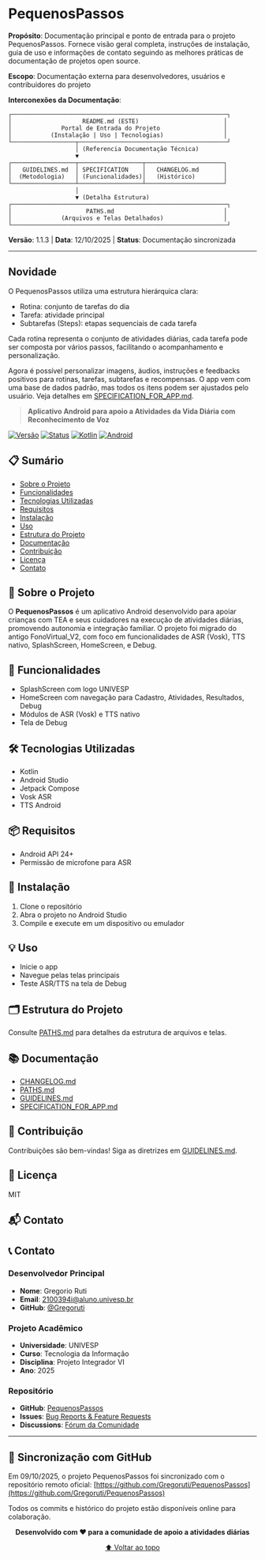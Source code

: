 # PequenosPassos

**Propósito**: Documentação principal e ponto de entrada para o projeto
PequenosPassos. Fornece visão geral completa, instruções de instalação, guia de
uso e informações de contato seguindo as melhores práticas de documentação de
projetos open source.

**Escopo**: Documentação externa para desenvolvedores, usuários e contribuidores
do projeto

**Interconexões da Documentação**:
```
┌─────────────────────────────────────────────────────────────┐
│                    README.md (ESTE)                        │
│              Portal de Entrada do Projeto                  │
│           (Instalação | Uso | Tecnologias)                 │
└──────────────────┬──────────────────────────────────────────┘
                   │ (Referencia Documentação Técnica)
                   ▼
┌──────────────────┬──────────────────┬──────────────────────┐
│   GUIDELINES.md  │ SPECIFICATION    │   CHANGELOG.md       │
│  (Metodologia)   │ (Funcionalidades)│   (Histórico)        │
└──────────────────┴──────────────────┴──────────────────────┘
                   │
                   ▼ (Detalha Estrutura)
┌─────────────────────────────────────────────────────────────┐
│                     PATHS.md                               │
│              (Arquivos e Telas Detalhados)                 │
└─────────────────────────────────────────────────────────────┘
```

**Versão**: 1.1.3 | **Data**: 12/10/2025 | **Status**: Documentação sincronizada

---

## Novidade
O PequenosPassos utiliza uma estrutura hierárquica clara:
- Rotina: conjunto de tarefas do dia
- Tarefa: atividade principal
- Subtarefas (Steps): etapas sequenciais de cada tarefa

Cada rotina representa o conjunto de atividades diárias, cada tarefa pode ser
composta por vários passos, facilitando o acompanhamento e personalização.

Agora é possível personalizar imagens, áudios, instruções e feedbacks positivos para rotinas, tarefas, subtarefas e recompensas. O app vem com uma base de dados padrão, mas todos os itens podem ser ajustados pelo usuário. Veja detalhes em [SPECIFICATION_FOR_APP.md](./SPECIFICATION_FOR_APP.md).

> **Aplicativo Android para apoio a Atividades da Vida Diária com Reconhecimento de Voz**

[![Versão](https://img.shields.io/badge/versão-1.0.0-blue.svg)](./docs/CHANGELOG.md)
[![Status](https://img.shields.io/badge/status-estável-green.svg)](#status-do-projeto)
[![Kotlin](https://img.shields.io/badge/kotlin-1.9.0-purple.svg)](https://kotlinlang.org/)
[![Android](https://img.shields.io/badge/android-API%2024+-green.svg)](https://developer.android.com/)

## 📋 Sumário

- [Sobre o Projeto](#-sobre-o-projeto)
- [Funcionalidades](#-funcionalidades)
- [Tecnologias Utilizadas](#-tecnologias-utilizadas)
- [Requisitos](#-requisitos)
- [Instalação](#-instalação)
- [Uso](#-uso)
- [Estrutura do Projeto](#-estrutura-do-projeto)
- [Documentação](#-documentação)
- [Contribuição](#-contribuição)
- [Licença](#-licença)
- [Contato](#-contato)

## 🎯 Sobre o Projeto

O **PequenosPassos** é um aplicativo Android desenvolvido para apoiar crianças
com TEA e seus cuidadores na execução de atividades diárias, promovendo
autonomia e integração familiar. O projeto foi migrado do antigo FonoVirtual_V2,
com foco em funcionalidades de ASR (Vosk), TTS nativo, SplashScreen, HomeScreen,
e Debug.

## 🚀 Funcionalidades

- SplashScreen com logo UNIVESP
- HomeScreen com navegação para Cadastro, Atividades, Resultados, Debug
- Módulos de ASR (Vosk) e TTS nativo
- Tela de Debug

## 🛠 Tecnologias Utilizadas

- Kotlin
- Android Studio
- Jetpack Compose
- Vosk ASR
- TTS Android

## 📦 Requisitos

- Android API 24+
- Permissão de microfone para ASR

## 📝 Instalação

1. Clone o repositório
2. Abra o projeto no Android Studio
3. Compile e execute em um dispositivo ou emulador

## 💡 Uso

- Inicie o app
- Navegue pelas telas principais
- Teste ASR/TTS na tela de Debug

## 🗂 Estrutura do Projeto

Consulte [PATHS.md](./docs/PATHS.md) para detalhes da estrutura de arquivos e telas.

## 📚 Documentação

- [CHANGELOG.md](./docs/CHANGELOG.md)
- [PATHS.md](./docs/PATHS.md)
- [GUIDELINES.md](./docs/GUIDELINES.md)
- [SPECIFICATION_FOR_APP.md](./docs/SPECIFICATION_FOR_APP.md)

## 🤝 Contribuição

Contribuições são bem-vindas! Siga as diretrizes em [GUIDELINES.md](./docs/GUIDELINES.md).

## 📄 Licença

MIT

## 📬 Contato

## 📞 Contato

### Desenvolvedor Principal
- **Nome**: Gregorio Ruti
- **Email**: [2100394i@aluno.univesp.br](mailto:gregorio.ruti@aluno.univesp.br)
- **GitHub**: [@Gregoruti](https://github.com/Gregoruti)


### Projeto Acadêmico
- **Universidade**: UNIVESP
- **Curso**: Tecnologia da Informação
- **Disciplina**: Projeto Integrador VI
- **Ano**: 2025

### Repositório
- **GitHub**: [PequenosPassos](https://github.com/Gregoruti/PequenosPassos)
- **Issues**: [Bug Reports & Feature Requests](https://github.com/Gregoruti/PequenosPassos/issues)
- **Discussions**: [Fórum da Comunidade](https://github.com/Gregoruti/PequenosPassos/discussions)

---

## 🚀 Sincronização com GitHub

Em 09/10/2025, o projeto PequenosPassos foi sincronizado com o repositório remoto oficial:
[https://github.com/Gregoruti/PequenosPassos](https://github.com/Gregoruti/PequenosPassos)

Todos os commits e histórico do projeto estão disponíveis online para colaboração.

<div align="center">

**Desenvolvido com ❤️ para a comunidade de apoio a atividades diárias**

[⬆️ Voltar ao topo](#pequenospassos)

</div>
